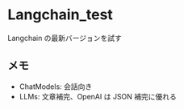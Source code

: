 # Langchain_test

Langchain の最新バージョンを試す

## メモ

- ChatModels: 会話向き
- LLMs: 文章補完、OpenAI は JSON 補完に優れる
